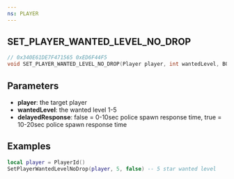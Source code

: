 ```yaml
---
ns: PLAYER
---
```

## SET_PLAYER_WANTED_LEVEL_NO_DROP

```c
// 0x340E61DE7F471565 0xED6F44F5
void SET_PLAYER_WANTED_LEVEL_NO_DROP(Player player, int wantedLevel, BOOL delayedResponse);
```

## Parameters
* **player**: the target player
* **wantedLevel**: the wanted level 1-5
* **delayedResponse**: false = 0-10sec police spawn response time, true = 10-20sec police spawn response time

## Examples
```lua
local player = PlayerId()
SetPlayerWantedLevelNoDrop(player, 5, false) -- 5 star wanted level
```
